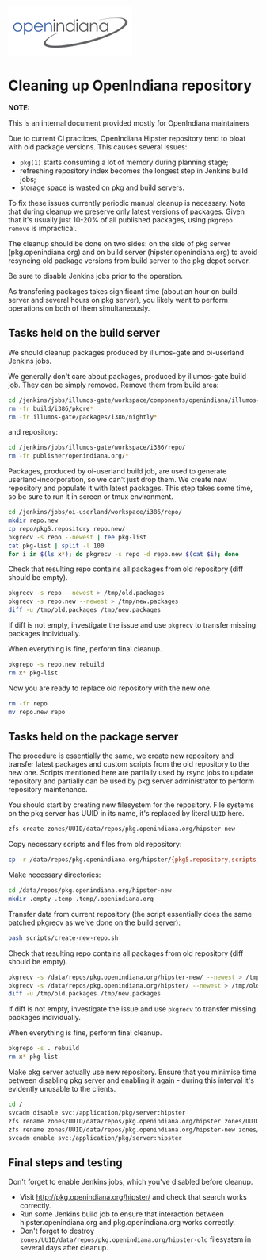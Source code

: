 <!--

The contents of this Documentation are subject to the Public Documentation License Version 1.01
(the "License"); you may only use this Documentation if you comply with the terms of this License.
A copy of the License is available at http://illumos.org/license/PDL.

The Original Documentation is _________________.

The Initial Writer of the Original Documentation is Alexander Pyhalov Copyright (C) 2020
All Rights Reserved.

-->

<img src = "../../Openindiana.png">

# Cleaning up OpenIndiana repository

<i class="fa fa-info-circle fa-lg" aria-hidden="true"></i> **NOTE:**
<div class="well">
This is an internal document provided mostly for OpenIndiana maintainers
</div>

Due to current CI practices, OpenIndiana Hipster repository tend to bloat with old package versions.
This causes several issues:

* `pkg(1)` starts consuming a lot of memory during planning stage;
* refreshing repository index becomes the longest step in Jenkins build jobs;
* storage space is wasted on pkg and build servers.

To fix these issues currently periodic manual cleanup is necessary.
Note that during cleanup we preserve only latest versions of packages.
Given that it's usually just 10-20% of all published packages, using `pkgrepo  remove` is impractical.

The cleanup should be done on two sides: on the side of pkg server (pkg.openindiana.org) and on build server (hipster.openindiana.org) to avoid resyncing old package versions from build server to the pkg depot server.

Be sure to disable Jenkins jobs prior to the operation.

As transfering packages takes significant time (about an hour on build server and several hours on pkg server), you likely want to perform operations on both of them simultaneously.

## Tasks held on the build server

We should cleanup packages produced by illumos-gate and oi-userland Jenkins jobs.

We generally don't care about packages, produced by illumos-gate build job.
They can be simply removed.
Remove them from build area:

```bash
cd /jenkins/jobs/illumos-gate/workspace/components/openindiana/illumos-gate/
rm -fr build/i386/pkgre*
rm -fr illumos-gate/packages/i386/nightly*
```

and repository:

```bash
cd /jenkins/jobs/illumos-gate/workspace/i386/repo/
rm -fr publisher/openindiana.org/*
```

Packages, produced by oi-userland build job, are used to generate userland-incorporation, so we can't just drop them.
We create new repository and populate it with latest packages.
This step takes some time, so be sure to run it in screen or tmux environment.

```bash
cd /jenkins/jobs/oi-userland/workspace/i386/repo/
mkdir repo.new
cp repo/pkg5.repository repo.new/
pkgrecv -s repo --newest | tee pkg-list
cat pkg-list | split -l 100
for i in $(ls x*); do pkgrecv -s repo -d repo.new $(cat $i); done
```

Check that resulting repo contains all packages from old repository (diff should be empty).

```bash
pkgrecv -s repo --newest > /tmp/old.packages
pkgrecv -s repo.new --newest > /tmp/new.packages
diff -u /tmp/old.packages /tmp/new.packages
```

If diff is not empty, investigate the issue and use `pkgrecv` to transfer missing packages individually.

When everything is fine, perform final cleanup.

```bash
pkgrepo -s repo.new rebuild
rm x* pkg-list
```

Now you are ready to replace old repository with the new one.

```bash
rm -fr repo
mv repo.new repo
```

## Tasks held on the package server

The procedure is essentially the same, we create new repository and transfer latest packages and custom scripts from the old repository to the new one.
Scripts mentioned here are partially used by rsync jobs to update repository and partially can be used by pkg server administrator to perform repository maintenance.

You should start by creating new filesystem for the repository.
File systems on the pkg server has UUID in its name, it's replaced by literal `UUID` here.

```bash
zfs create zones/UUID/data/repos/pkg.openindiana.org/hipster-new
```

Copy necessary scripts and files from old repository:

```bash
cp -r /data/repos/pkg.openindiana.org/hipster/{pkg5.repository,scripts,add-content.sh} /data/repos/pkg.openindiana.org/hipster-new/
```

Make necessary directories:

```bash
cd /data/repos/pkg.openindiana.org/hipster-new
mkdir .empty .temp .temp/.openindiana.org
```

Transfer data from current repository (the script essentially does the same batched pkgrecv as we've done on the build server):

```bash
bash scripts/create-new-repo.sh
```

Check that resulting repo contains all packages from old repository (diff should be empty).

```bash
pkgrecv -s /data/repos/pkg.openindiana.org/hipster-new/ --newest > /tmp/new.packages
pkgrecv -s /data/repos/pkg.openindiana.org/hipster/ --newest > /tmp/old.packages
diff -u /tmp/old.packages /tmp/new.packages
```

If diff is not empty, investigate the issue and use `pkgrecv` to transfer missing packages individually.

When everything is fine, perform final cleanup.

```bash
pkgrepo -s . rebuild
rm x* pkg-list
```

Make pkg server actually use new repository.
Ensure that you minimise time between disabling pkg server and enabling it again - during this interval it's evidently unusable to the clients.

```bash
cd /
svcadm disable svc:/application/pkg/server:hipster
zfs rename zones/UUID/data/repos/pkg.openindiana.org/hipster zones/UUID/data/repos/pkg.openindiana.org/hipster-old
zfs rename zones/UUID/data/repos/pkg.openindiana.org/hipster-new zones/UUID/data/repos/pkg.openindiana.org/hipster
svcadm enable svc:/application/pkg/server:hipster
```

## Final steps and testing

Don't forget to enable Jenkins jobs, which you've disabled before cleanup.

* Visit <http://pkg.openindiana.org/hipster/> and check that search works correctly.
* Run some Jenkins build job to ensure that interaction between hipster.openindiana.org and pkg.openindiana.org works correctly.
* Don't forget to destroy `zones/UUID/data/repos/pkg.openindiana.org/hipster-old` filesystem in several days after cleanup.
